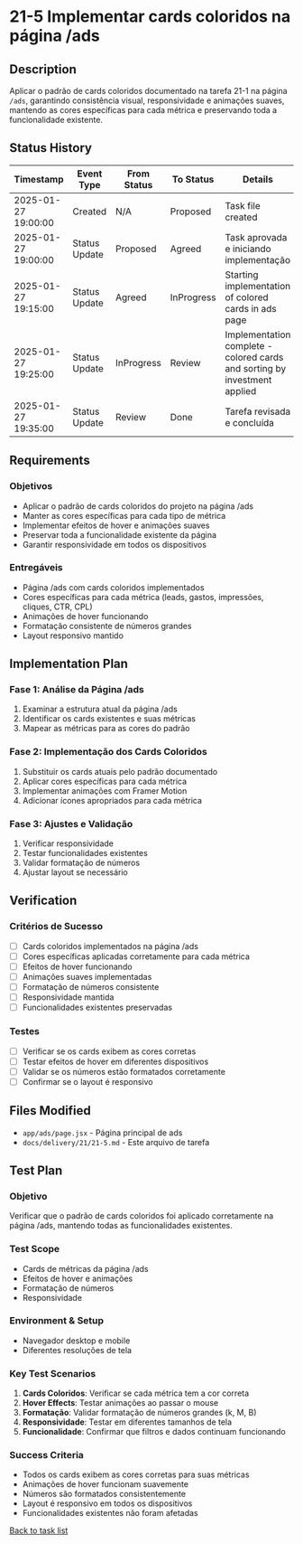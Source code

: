 # 21-5 Implementar cards coloridos na página /ads

## Description

Aplicar o padrão de cards coloridos documentado na tarefa 21-1 na página `/ads`, garantindo consistência visual, responsividade e animações suaves, mantendo as cores específicas para cada métrica e preservando toda a funcionalidade existente.

## Status History

| Timestamp | Event Type | From Status | To Status | Details | User |
|-----------|------------|-------------|-----------|---------|------|
| 2025-01-27 19:00:00 | Created | N/A | Proposed | Task file created | AI Agent |
| 2025-01-27 19:00:00 | Status Update | Proposed | Agreed | Task aprovada e iniciando implementação | AI Agent |
| 2025-01-27 19:15:00 | Status Update | Agreed | InProgress | Starting implementation of colored cards in ads page | AI Agent |
| 2025-01-27 19:25:00 | Status Update | InProgress | Review | Implementation complete - colored cards and sorting by investment applied | AI Agent |
| 2025-01-27 19:35:00 | Status Update | Review | Done | Tarefa revisada e concluída | AI Agent |

## Requirements

### Objetivos
- Aplicar o padrão de cards coloridos do projeto na página /ads
- Manter as cores específicas para cada tipo de métrica
- Implementar efeitos de hover e animações suaves
- Preservar toda a funcionalidade existente da página
- Garantir responsividade em todos os dispositivos

### Entregáveis
- Página /ads com cards coloridos implementados
- Cores específicas para cada métrica (leads, gastos, impressões, cliques, CTR, CPL)
- Animações de hover funcionando
- Formatação consistente de números grandes
- Layout responsivo mantido

## Implementation Plan

### Fase 1: Análise da Página /ads
1. Examinar a estrutura atual da página /ads
2. Identificar os cards existentes e suas métricas
3. Mapear as métricas para as cores do padrão

### Fase 2: Implementação dos Cards Coloridos
1. Substituir os cards atuais pelo padrão documentado
2. Aplicar cores específicas para cada métrica
3. Implementar animações com Framer Motion
4. Adicionar ícones apropriados para cada métrica

### Fase 3: Ajustes e Validação
1. Verificar responsividade
2. Testar funcionalidades existentes
3. Validar formatação de números
4. Ajustar layout se necessário

## Verification

### Critérios de Sucesso
- [ ] Cards coloridos implementados na página /ads
- [ ] Cores específicas aplicadas corretamente para cada métrica
- [ ] Efeitos de hover funcionando
- [ ] Animações suaves implementadas
- [ ] Formatação de números consistente
- [ ] Responsividade mantida
- [ ] Funcionalidades existentes preservadas

### Testes
- [ ] Verificar se os cards exibem as cores corretas
- [ ] Testar efeitos de hover em diferentes dispositivos
- [ ] Validar se os números estão formatados corretamente
- [ ] Confirmar se o layout é responsivo

## Files Modified

- `app/ads/page.jsx` - Página principal de ads
- `docs/delivery/21/21-5.md` - Este arquivo de tarefa

## Test Plan

### Objetivo
Verificar que o padrão de cards coloridos foi aplicado corretamente na página /ads, mantendo todas as funcionalidades existentes.

### Test Scope
- Cards de métricas da página /ads
- Efeitos de hover e animações
- Formatação de números
- Responsividade

### Environment & Setup
- Navegador desktop e mobile
- Diferentes resoluções de tela

### Key Test Scenarios
1. **Cards Coloridos**: Verificar se cada métrica tem a cor correta
2. **Hover Effects**: Testar animações ao passar o mouse
3. **Formatação**: Validar formatação de números grandes (k, M, B)
4. **Responsividade**: Testar em diferentes tamanhos de tela
5. **Funcionalidade**: Confirmar que filtros e dados continuam funcionando

### Success Criteria
- Todos os cards exibem as cores corretas para suas métricas
- Animações de hover funcionam suavemente
- Números são formatados consistentemente
- Layout é responsivo em todos os dispositivos
- Funcionalidades existentes não foram afetadas

[Back to task list](../tasks.md) 